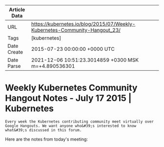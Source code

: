 |             Article Data             ||
| ----------------- | ----------------- |
| URL               | https://kubernetes.io/blog/2015/07/Weekly-Kubernetes-Community-Hangout_23/        |
| Tags              | [kubernetes]       |
| Date Create       | 2015-07-23 00:00:00 &#43;0000 UTC |
| Date Parse        | 2021-12-06 10:51:23.3014859 &#43;0300 MSK m=&#43;4.890536301  |

#  Weekly Kubernetes Community Hangout Notes - July 17 2015  | Kubernetes

	
	
	
	
	Every week the Kubernetes contributing community meet virtually over Google Hangouts. We want anyone who&#39;s interested to know what&#39;s discussed in this forum.
Here are the notes from today&#39;s meeting:


	

	


